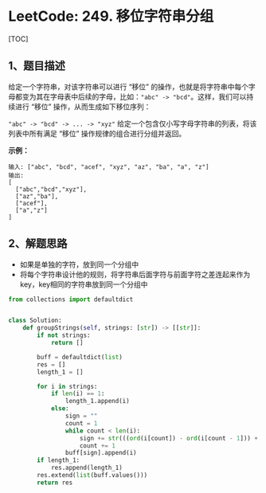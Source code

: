 # LeetCode: 249. 移位字符串分组

[TOC]

## 1、题目描述

给定一个字符串，对该字符串可以进行 “移位” 的操作，也就是将字符串中每个字母都变为其在字母表中后续的字母，比如：`"abc" -> "bcd"`。这样，我们可以持续进行 “移位” 操作，从而生成如下移位序列：

`"abc" -> "bcd" -> ... -> "xyz"`
给定一个包含仅小写字母字符串的列表，将该列表中所有满足 “移位” 操作规律的组合进行分组并返回。

**示例：**

```
输入: ["abc", "bcd", "acef", "xyz", "az", "ba", "a", "z"]
输出: 
[
  ["abc","bcd","xyz"],
  ["az","ba"],
  ["acef"],
  ["a","z"]
]
```



## 2、解题思路

- 如果是单独的字符，放到同一个分组中
- 将每个字符串设计他的规则，将字符串后面字符与前面字符之差连起来作为key，key相同的字符串放到同一个分组中



```python
from collections import defaultdict


class Solution:
    def groupStrings(self, strings: [str]) -> [[str]]:
        if not strings:
            return []

        buff = defaultdict(list)
        res = []
        length_1 = []

        for i in strings:
            if len(i) == 1:
                length_1.append(i)
            else:
                sign = ""
                count = 1
                while count < len(i):
                    sign += str(((ord(i[count]) - ord(i[count - 1])) + 26) % 26)
                    count += 1
                buff[sign].append(i)
        if length_1:
            res.append(length_1)
        res.extend(list(buff.values()))
        return res
```

